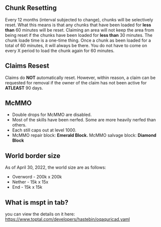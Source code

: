 ## Chunk Resetting
Every 12 months (interval subjected to change), chunks will be selectively reset. What this means is that any chunks that have been loaded for **less than** 60 minutes will be reset. Claiming an area will not keep the area from being reset if the chunks have been loaded for **less than** 30 minutes. The chunk loade time is a one-time thing. Once a chunk as been loaded for a total of 60 minutes, it will always be there. You do not have to come on every X period to load the chunk again for 60 minutes. 


## Claims Resest
Claims do **NOT** automatically reset. However, within reason, a claim can be requested for removal if the owner of the claim has not been active for **ATLEAST** 90 days.


## McMMO
- Double drops for McMMO are disabled.
- Most of the skills have been nerfed. Some are more heavily nerfed than others.
- Each still caps out at level 1000.
- McMMO repair block: **Emerald Block.**    McMMO salvage block: **Diamond Block**


## World border size
As of April 30, 2022, the world size are as follows:
- Overword - 200k x 200k
- Nether - 15k x 15x
- End - 15k x 15k


## What is mspt in tab?
you can view the details on it here: https://www.toptal.com/developers/hastebin/oqaquricad.yaml
